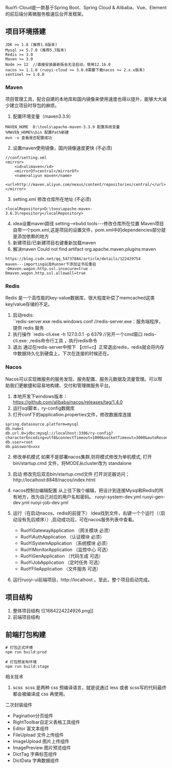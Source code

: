 RuoYi-Cloud是一款基于Spring Boot、Spring Cloud & Alibaba、Vue、Element的前后端分离微服务极速后台开发框架。
##  项目环境搭建

```
JDK >= 1.8 (推荐1.8版本)
Mysql >= 5.7.0 (推荐5.7版本)
Redis >= 3.0
Maven >= 3.0
Node >= 12  //直接安装最新版会无法启动，使用12.16.0
nacos >= 1.1.0 (ruoyi-cloud >= 3.0.0需要下载nacos >= 2.x.x版本)
sentinel >= 1.6.0
```

### Maven 
项目管理工具，配合自建的本地库和国内镜像来使用速度也得以提升，能够大大减少建立项目时导包的麻烦。

1. 配置环境变量（maven3.3.9）
```
MAVEN_HOME  D:\tools\apache-maven-3.3.9 配置系统变量
%MAVEN_HOME%\bin 配置Path新建 
mvn -v 查看是否配置成功
```

2. 设置maven使用镜像，国内镜像速度更快 (不必须)
```
//conf/setting.xml
<mirror>
    <id>alimaven</id>
    <mirrorOf>central</mirrorOf>
    <name>aliyun maven</name>
    <url>http://maven.aliyun.com/nexus/content/repositories/central/</url>
</mirror>
```

3. setting.xml 修改仓库所在地址 (不必须)
```text
<localRepository>D:\toos\apache-maven-3.6.3\repository</localRepository>
```

4. idea设置maven路径 setting-->bulid tools---修改仓库所在位置
	Maven项目自带一个pom.xml,这是项目的设置文件，pom.xml中的dependencies部分就是添加依赖的地方
5. 新建项目/已新建项目右键重新加载maven
6. 解决maven Could not find artifact org.apache.maven.plugins:maven
```
https://blog.csdn.net/qq_54737884/article/details/122429754
maven---importing以及Runner下添加证书后重启
-Dmaven.wagon.http.ssl.insecure=true -Dmaven.wagon.http.ssl.allowall=true
```

### Redis
Redis 是一个高性能的key-value数据库，很大程度补偿了memcached这类key/value存储的不足。
1. 启动redis:   
	``redis-server.exe redis.windows.conf   //redis-server.exe：服务端程序，提供 redis 服务
2. 执行操作
	`redis-cli.exe -h 127.0.0.1 -p 6379 //另开一个cmd窗口
	redis-cli.exe: ,redis命令行工具 ，执行redis命令
3. 退出
	通过在redis-server中按下 【ctrl+c】正常退出redis，redis就会将内存中数据持久化到硬盘上，下次在连接的时候还在。

### Nacos
Nacos可以实现微服务的服务发现、服务配置、服务元数据及流量管理。可以帮助我们更敏捷和容易地构建、交付和管理微服务平台。
1. 本地开发下windows版本：https://github.com/alibaba/nacos/releases/tag/1.4.0
2. 运行sql脚本，ry-config数据库
3. 打开conf下的application.properties文件，修改数据库连接
```
spring.datasource.platform=mysql
db.num=1
db.url.0=jdbc:mysql://localhost:3306/ry-config?characterEncoding=utf8&connectTimeout=1000&socketTimeout=3000&autoReconnect=true&useUnicode=true&useSSL=false&serverTimezone=UTC
db.user=root
db.password=xxx
```
2. 修改单机模式
	如果不是部署nacos集群,则将模式修改为单机模式, 打开bin/startup.cmd 文件，将MODE从cluster改为 standalone
3. 启动
	修改完后双击bin/startup.cmd文件
	打开浏览器访问：http://localhost:8848/nacos/index.html

4. nacos控制台编辑配置
	从上往下挨个编辑，把设计到连接Mysql和Redis的所有地方，改为自己对应的用户名和密码。
	ruoyi-system-dev.yml
	ruoyi-gen-dev.yml
	ruoyi-job-dev.yml


6. 运行（在启动nacos、redis的前提下）
	Idea找到文件，右键一个个运行（（启动没有先后顺序））,启动成功后，可在nacos服务列表中查看。
	-   RuoYiGatewayApplication （网关模块 必须）
	-   RuoYiAuthApplication （认证模块 必须）
	-   RuoYiSystemApplication （系统模块 必须）
	-   RuoYiMonitorApplication （监控中心 可选）
	-   RuoYiGenApplication （代码生成 可选）
	-   RuoYiJobApplication （定时任务 可选）
	-   RuoYFileApplication （文件服务 可选）
7. 运行ruoyi-ui前端项目，http://localhost 。至此，整个项目启动完成。

## 项目结构
1. 整体项目结构
![[1684224224926.png]]
2. 前端项目结构

## 前端打包构建
```
# 打包正式环境
npm run build:prod

# 打包预发布环境
npm run build:stage
```
相关技术
1.  scss ​
	scss​​​ 是两种 ​​css​​​ 预编译语言，就是说通过 ​​less​​​ 或者 ​​scss​​​ 写的代码最终都会被编译成 ​​css​​​ 再使用。


二次封装组件
- Pagination分页组件
- RightToolbar自定义表格工具组件
- Editor 富文本组件
- FileUpload 文件上传组件
- ImageUpload 图片上传组件
- ImagePreview 图片预览组件
- DictTag 字典标签组件
- DictData 字典数据组件